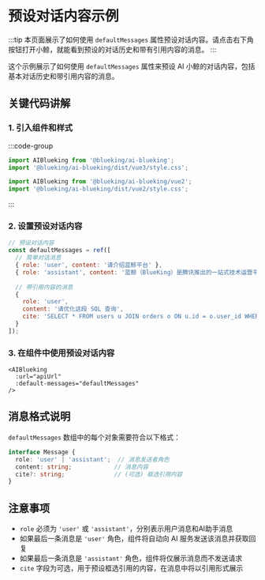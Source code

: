 <script setup>
import { onMounted, defineAsyncComponent, ref } from 'vue';

const prefix = (import.meta.env.BK_API_URL_TMPL || '')
  .replace('{api_name}', import.meta.env.BK_API_GATEWAY_NAME || '')
  .replace('http', 'https');

const apiUrl = `${prefix}/prod/bk_plugin/plugin_api/assistant/`;

const AIBlueking = defineAsyncComponent({
  loader: () => import('@blueking/ai-blueking'),
});

// 预设对话内容
const defaultMessages = ref([
  { role: 'user', content: '请介绍蓝鲸平台' },
  { role: 'assistant', content: '蓝鲸（BlueKing）是腾讯推出的一站式技术运营平台，为企业提供丰富的运维、开发和运营工具，能够有效降低企业管理IT成本。\n\n主要包括以下核心产品：\n- 配置平台\n- 作业平台\n- 监控告警\n- 流程服务\n- 容器服务\n\n这些产品形成了完整的IT运营体系，帮助企业实现高效的运维管理。' },
  { 
    role: 'user', 
    content: '请优化这段 SQL 查询', 
    cite: 'SELECT * FROM users u JOIN orders o ON u.id = o.user_id WHERE u.created_at > "2025-01-01" AND u.status = "active" ORDER BY u.created_at DESC'
  }
]);

onMounted(() => {
  // Use dynamic import() which runs only on the client here
  import('@blueking/ai-blueking/dist/vue3/style.css');
});
</script>

# 预设对话内容示例

:::tip
本页面展示了如何使用 `defaultMessages` 属性预设对话内容。请点击右下角按钮打开小鲸，就能看到预设的对话历史和带有引用内容的消息。
:::

这个示例展示了如何使用 `defaultMessages` 属性来预设 AI 小鲸的对话内容，包括基本对话历史和带引用内容的消息。

<ClientOnly>
<AIBlueking :url="apiUrl" :default-messages="defaultMessages" />
</ClientOnly>

## 关键代码讲解

### 1. 引入组件和样式

:::code-group
```js [Vue3]
import AIBlueking from '@blueking/ai-blueking';
import '@blueking/ai-blueking/dist/vue3/style.css';
```

```js [Vue2]
import AIBlueking from '@blueking/ai-blueking/vue2';
import '@blueking/ai-blueking/dist/vue2/style.css';
```
:::

### 2. 设置预设对话内容

```js
// 预设对话内容
const defaultMessages = ref([
  // 简单对话消息
  { role: 'user', content: '请介绍蓝鲸平台' },
  { role: 'assistant', content: '蓝鲸（BlueKing）是腾讯推出的一站式技术运营平台...' },
  
  // 带引用内容的消息
  { 
    role: 'user', 
    content: '请优化这段 SQL 查询', 
    cite: 'SELECT * FROM users u JOIN orders o ON u.id = o.user_id WHERE u.created_at > "2025-01-01" AND u.status = "active" ORDER BY u.created_at DESC'
  }
]);
```

### 3. 在组件中使用预设对话内容

```vue
<AIBlueking
  :url="apiUrl"
  :default-messages="defaultMessages"
/>
```

## 消息格式说明

`defaultMessages` 数组中的每个对象需要符合以下格式：

```typescript
interface Message {
  role: 'user' | 'assistant';  // 消息发送者角色
  content: string;            // 消息内容
  cite?: string;              // (可选) 框选引用内容
}
```

## 注意事项

- `role` 必须为 `'user'` 或 `'assistant'`，分别表示用户消息和AI助手消息
- 如果最后一条消息是 `'user'` 角色，组件将自动向 AI 服务发送该消息并获取回复
- 如果最后一条消息是 `'assistant'` 角色，组件将仅展示消息而不发送请求
- `cite` 字段为可选，用于预设框选引用的内容，在消息中将以引用形式展示 